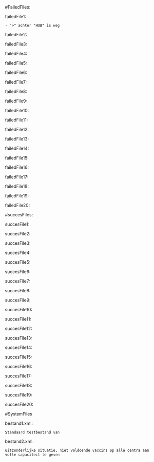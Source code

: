 #FailedFiles:

failedFile1:

    - ">" achter "HUB" is weg

failedFile2:


failedFile3:


failedFile4:


failedFile5:


failedFile6:


failedFile7:


failedFile8:


failedFile9:


failedFile10:


failedFile11:


failedFile12:


failedFile13:


failedFile14:


failedFile15:


failedFile16:


failedFile17:


failedFile18:


failedFile19:


failedFile20:

#succesFiles:


succesFile1:


succesFile2:


succesFile3:


succesFile4:


succesFile5:


succesFile6:


succesFile7:


succesFile8:


succesFile9:


succesFile10:


succesFile11:


succesFile12:


succesFile13:


succesFile14:


succesFile15:


succesFile16:


succesFile17:


succesFile18:


succesFile19:


succesFile20:

#SystemFiles

bestand1.xml:

    Standaard testbestand van 

bestand2.xml:

    uitzonderlijke situatie, niet voldoende vaccins op alle centra aan volle capaciteit te geven